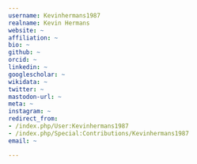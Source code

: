 ```yaml
---
username: Kevinhermans1987
realname: Kevin Hermans
website: ~
affiliation: ~
bio: ~
github: ~
orcid: ~
linkedin: ~
googlescholar: ~
wikidata: ~
twitter: ~
mastodon-url: ~
meta: ~
instagram: ~
redirect_from:
- /index.php/User:Kevinhermans1987
- /index.php/Special:Contributions/Kevinhermans1987
email: ~

---
```

